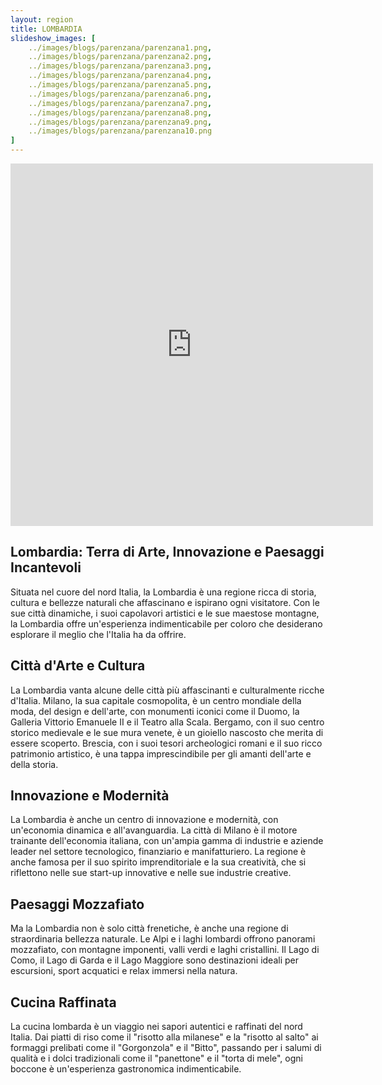 ```yaml
---
layout: region
title: LOMBARDIA
slideshow_images: [
    ../images/blogs/parenzana/parenzana1.png,
    ../images/blogs/parenzana/parenzana2.png,
    ../images/blogs/parenzana/parenzana3.png,
    ../images/blogs/parenzana/parenzana4.png,
    ../images/blogs/parenzana/parenzana5.png,
    ../images/blogs/parenzana/parenzana6.png,
    ../images/blogs/parenzana/parenzana7.png,
    ../images/blogs/parenzana/parenzana8.png,
    ../images/blogs/parenzana/parenzana9.png,
    ../images/blogs/parenzana/parenzana10.png
]
---
```


<div class="maps-container">
    <iframe src="https://www.komoot.com/it-it/collection/2779484/embed" width="580" height="580" frameborder="0" scrolling="no"></iframe>
</div>

## Lombardia: Terra di Arte, Innovazione e Paesaggi Incantevoli

Situata nel cuore del nord Italia, la Lombardia è una regione ricca di storia, cultura e bellezze naturali che affascinano e ispirano ogni visitatore. Con le sue città dinamiche, i suoi capolavori artistici e le sue maestose montagne, la Lombardia offre un'esperienza indimenticabile per coloro che desiderano esplorare il meglio che l'Italia ha da offrire.

## Città d'Arte e Cultura

La Lombardia vanta alcune delle città più affascinanti e culturalmente ricche d'Italia. Milano, la sua capitale cosmopolita, è un centro mondiale della moda, del design e dell'arte, con monumenti iconici come il Duomo, la Galleria Vittorio Emanuele II e il Teatro alla Scala. Bergamo, con il suo centro storico medievale e le sue mura venete, è un gioiello nascosto che merita di essere scoperto. Brescia, con i suoi tesori archeologici romani e il suo ricco patrimonio artistico, è una tappa imprescindibile per gli amanti dell'arte e della storia.

## Innovazione e Modernità

La Lombardia è anche un centro di innovazione e modernità, con un'economia dinamica e all'avanguardia. La città di Milano è il motore trainante dell'economia italiana, con un'ampia gamma di industrie e aziende leader nel settore tecnologico, finanziario e manifatturiero. La regione è anche famosa per il suo spirito imprenditoriale e la sua creatività, che si riflettono nelle sue start-up innovative e nelle sue industrie creative.

## Paesaggi Mozzafiato

Ma la Lombardia non è solo città frenetiche, è anche una regione di straordinaria bellezza naturale. Le Alpi e i laghi lombardi offrono panorami mozzafiato, con montagne imponenti, valli verdi e laghi cristallini. Il Lago di Como, il Lago di Garda e il Lago Maggiore sono destinazioni ideali per escursioni, sport acquatici e relax immersi nella natura.

## Cucina Raffinata

La cucina lombarda è un viaggio nei sapori autentici e raffinati del nord Italia. Dai piatti di riso come il "risotto alla milanese" e la "risotto al salto" ai formaggi prelibati come il "Gorgonzola" e il "Bitto", passando per i salumi di qualità e i dolci tradizionali come il "panettone" e il "torta di mele", ogni boccone è un'esperienza gastronomica indimenticabile.

